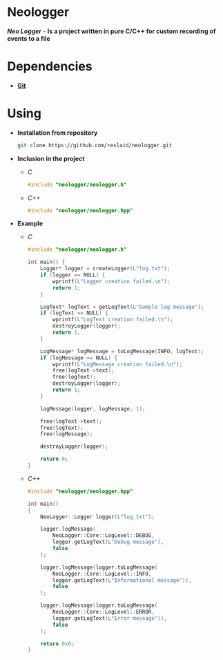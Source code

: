 # Neologger
***Neo Logger*** - **Is a project written in pure C/C++ for custom recording of events to a file**

# **Dependencies**
- [**Git**](https://git-scm.com/downloads)

# Using
- **Installation from repository**
  ```bash
  git clone https://github.com/reslaid/neologger.git
  ```

- **Inclusion in the project**
  - *C*
    ```c
    #include "neologger/neologger.h"
    ```
  - *C++*
    ```cpp
    #include "neologger/neologger.hpp"
    ```

- **Example**
  - *C*
    ```c
    #include "neologger/neologger.h"
    
    int main() {
        Logger* logger = createLogger(L"log.txt");
        if (logger == NULL) {
            wprintf(L"Logger creation failed.\n");
            return 1;
        }
    
        LogText* logText = getLogText(L"Sample log message");
        if (logText == NULL) {
            wprintf(L"LogText creation failed.\n");
            destroyLogger(logger);
            return 1;
        }
    
        LogMessage* logMessage = toLogMessage(INFO, logText);
        if (logMessage == NULL) {
            wprintf(L"LogMessage creation failed.\n");
            free(logText->text);
            free(logText);
            destroyLogger(logger);
            return 1;
        }
    
        logMessage(logger, logMessage, 1);
    
        free(logText->text);
        free(logText);
        free(logMessage);
    
        destroyLogger(logger);
    
        return 0;
    }
    ```

  - *C++*
    ```cpp
    #include "neologger/neologger.hpp"
    
    int main()
    {
    	NeoLogger::Logger logger(L"log.txt");
    
    	logger.logMessage(
    		NeoLogger::Core::LogLevel::DEBUG,
    		logger.getLogText(L"Debug message"),
            false
    	);
    
    	logger.logMessage(logger.toLogMessage(
    		NeoLogger::Core::LogLevel::INFO,
    		logger.getLogText(L"Informational message")),
            false
        );
    
    	logger.logMessage(logger.toLogMessage(
    		NeoLogger::Core::LogLevel::ERROR,
    		logger.getLogText(L"Error message")),
            false
        );
    
    	return 0x0;
    }
    ```
